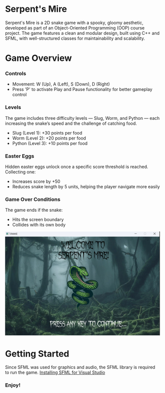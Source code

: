 # Serpent's Mire
Serpent's Mire is a 2D snake game with a spooky, gloomy aesthetic, developed as part of an Object-Oriented Programming (OOP) course project. The game features a clean and modular design, built using C++ and SFML, with well-structured classes for maintainability and scalability.
# Game Overview
### Controls
- Movement: W (Up), A (Left), S (Down), D (Right)
- Press 'P' to activate Play and Pause functionality for better gameplay control
### Levels
The game includes three difficulty levels — Slug, Worm, and Python — each increasing the snake’s speed and the challenge of catching food.
- Slug (Level 1): +30 points per food
- Worm (Level 2): +20 points per food
- Python (Level 3): +10 points per food
### Easter Eggs
Hidden easter eggs unlock once a specific score threshold is reached. Collecting one:
- Increases score by +50
- Reduces snake length by 5 units, helping the player navigate more easily
### Game Over Conditions
The game ends if the snake:
- Hits the screen boundary
- Collides with its own body

![Game UI](https://github.com/ImamaSarwar/SerpentsMire/raw/d5440c65a2bdd4dab347bdd666050399dec57f68/GameUI.png)
# Getting Started
Since SFML was used for graphics and audio, the SFML library is required to run the game. [Installing SFML for Visual Studio](https://www.youtube.com/watch?v=lFzpkvrscs4)
### Enjoy!
